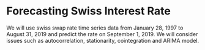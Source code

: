 # Forecasting Swiss Interest Rate 

We will use swiss swap rate time series data from January 28, 1997 to August 31, 2019 and predict the rate on September 1, 2019.
We will consider issues such as autocorrelation, stationarity, cointegration and ARIMA model.
